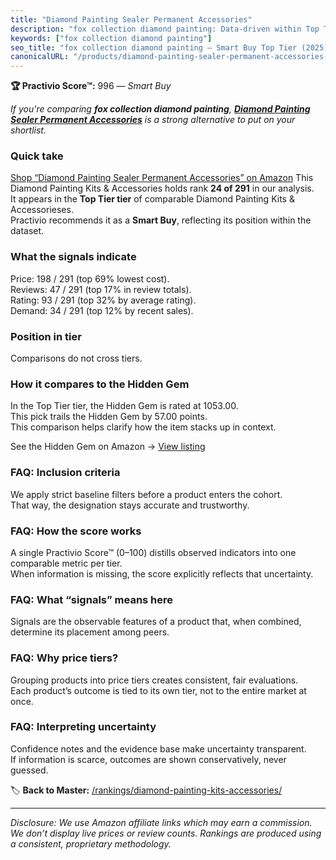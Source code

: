 ```yaml
---
title: "Diamond Painting Sealer Permanent Accessories"
description: "fox collection diamond painting: Data-driven within Top Tier ranking using the Practivio Score™. Positioned by quality, value, demand, findability, momentum."
keywords: ["fox collection diamond painting"]
seo_title: "fox collection diamond painting — Smart Buy Top Tier (2025)"
canonicalURL: "/products/diamond-painting-sealer-permanent-accessories-B0BMTLNW4Y/"
---
```


**🏆 Practivio Score™:** 996 — _Smart Buy_


*If you're comparing **fox collection diamond painting**, **[Diamond Painting Sealer Permanent Accessories](https://www.amazon.com/dp/B0BMTLNW4Y?tag=practivio-20)** is a strong alternative to put on your shortlist.*
### Quick take
[Shop “Diamond Painting Sealer Permanent Accessories” on Amazon](https://www.amazon.com/dp/B0BMTLNW4Y?tag=practivio-20)
This Diamond Painting Kits & Accessories holds rank **24 of 291** in our analysis.  
It appears in the **Top Tier tier** of comparable Diamond Painting Kits & Accessorieses.  
Practivio recommends it as a **Smart Buy**, reflecting its position within the dataset.

### What the signals indicate
Price: 198 / 291 (top 69% lowest cost).  
Reviews: 47 / 291 (top 17% in review totals).  
Rating: 93 / 291 (top 32% by average rating).  
Demand: 34 / 291 (top 12% by recent sales).

### Position in tier
Comparisons do not cross tiers.

### How it compares to the Hidden Gem
In the Top Tier tier, the Hidden Gem is rated at 1053.00.  
This pick trails the Hidden Gem by 57.00 points.  
This comparison helps clarify how the item stacks up in context.  

See the Hidden Gem on Amazon → [View listing](https://www.amazon.com/dp/B088K3FQ7W?tag=practivio-20)

### FAQ: Inclusion criteria
We apply strict baseline filters before a product enters the cohort.  
That way, the designation stays accurate and trustworthy.

### FAQ: How the score works
A single Practivio Score™ (0–100) distills observed indicators into one comparable metric per tier.  
When information is missing, the score explicitly reflects that uncertainty.

### FAQ: What “signals” means here
Signals are the observable features of a product that, when combined, determine its placement among peers.

### FAQ: Why price tiers?
Grouping products into price tiers creates consistent, fair evaluations.  
Each product’s outcome is tied to its own tier, not to the entire market at once.

### FAQ: Interpreting uncertainty
Confidence notes and the evidence base make uncertainty transparent.  
If information is scarce, outcomes are shown conservatively, never guessed.


🏷️ **Back to Master:** [/rankings/diamond-painting-kits-accessories/](/rankings/diamond-painting-kits-accessories/)

---
_Disclosure: We use Amazon affiliate links which may earn a commission. We don’t display live prices or review counts. Rankings are produced using a consistent, proprietary methodology._

